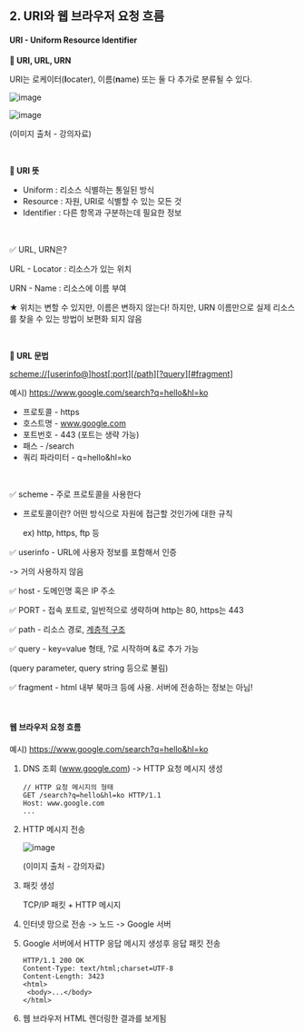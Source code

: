 ## 2. URI와 웹 브라우저 요청 흐름

#### URI - Uniform Resource Identifier

**🍒 URI, URL, URN**

URI는 로케이터(**l**ocater), 이름(**n**ame) 또는 둘 다 추가로 분류될 수 있다.

![image](https://user-images.githubusercontent.com/64277114/172304109-7825d15b-536d-4d0e-96a1-9552949f54d2.png)

![image](https://user-images.githubusercontent.com/64277114/172304306-aa6187b0-199f-4f38-832d-01fb7dd18365.png)

(이미지 출처 - 강의자료)

<br/>

**🍒 URI 뜻**

* Uniform : 리소스 식별하는 통일된 방식
* Resource : 자원, URI로 식별할 수 있는 모든 것
* Identifier : 다른 항목과 구분하는데 필요한 정보

<br/>

✅ URL, URN은?

URL - Locator : 리소스가 있는 위치

URN - Name : 리소스에 이름 부여

★ 위치는 변할 수 있지만, 이름은 변하지 않는다! 하지만, URN 이름만으로 실제 리소스를 찾을 수 있는 방법이 보편화 되지 않음 

<br/>

**🍒 URL 문법**

<u>scheme://&#91;userinfo@&#93;host&#91;:port&#93;&#91;/path&#93;&#91;?query&#93;&#91;#fragment&#93;</u>

예시) https://www.google.com/search?q=hello&hl=ko

* 프로토콜 - https
* 호스트명 - www.google.com
* 포트번호 - 443 (포트는 생략 가능)
* 패스 - /search
* 쿼리 파라미터 - q=hello&hl=ko

<br/>

✅ scheme - 주로 프로토콜을 사용한다

* 프로토콜이란? 어떤 방식으로 자원에 접근할 것인가에 대한 규칙 

  ex) http, https, ftp 등

✅ userinfo - URL에 사용자 정보를 포함해서 인증 

-> 거의 사용하지 않음

✅ host - 도메인명 혹은 IP 주소

✅ PORT - 접속 포트로, 일반적으로 생략하며 http는 80, https는 443

✅ path - 리소스 경로, <u>계층적 구조</u>

✅ query - key=value 형태, ?로 시작하며 &로 추가 가능

(query parameter, query string 등으로 불림)

✅ fragment - html 내부 북마크 등에 사용. 서버에 전송하는 정보는 아님!

<br/>

#### 웹 브라우저 요청 흐름

예시) https://www.google.com/search?q=hello&hl=ko

1. DNS 조회 (www.google.com) -> HTTP 요청 메시지 생성

   ```
   // HTTP 요청 메시지의 형태
   GET /search?q=hello&hl=ko HTTP/1.1
   Host: www.google.com
   ...
   ```

2. HTTP 메시지 전송

   ![image](https://user-images.githubusercontent.com/64277114/172307132-f2acf5da-1395-4950-a780-6ef10f290fa5.png)

   (이미지 출처 - 강의자료)

3. 패킷 생성

   TCP/IP 패킷 + HTTP 메시지

4. 인터넷 망으로 전송 -> 노드 -> Google 서버

5. Google 서버에서 HTTP 응답 메시지 생성후 응답 패킷 전송

   ```
   HTTP/1.1 200 OK
   Content-Type: text/html;charset=UTF-8
   Content-Length: 3423
   <html>
    <body>...</body>
   </html>
   ```

6. 웹 브라우저 HTML 렌더링한 결과를 보게됨


